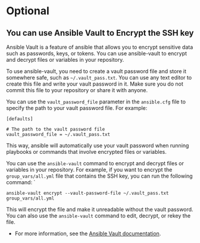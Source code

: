 # Optional
## You can use Ansible Vault to Encrypt the SSH key

Ansible Vault is a feature of ansible that allows you to encrypt sensitive data such as passwords, keys, or tokens. You can use ansible-vault to encrypt and decrypt files or variables in your repository.

To use ansible-vault, you need to create a vault password file and store it somewhere safe, such as `~/.vault_pass.txt`. You can use any text editor to create this file and write your vault password in it. Make sure you do not commit this file to your repository or share it with anyone.

You can use the `vault_password_file` parameter in the `ansible.cfg` file to specify the path to your vault password file. For example:

```
[defaults]

# The path to the vault password file
vault_password_file = ~/.vault_pass.txt
```

This way, ansible will automatically use your vault password when running playbooks or commands that involve encrypted files or variables.

You can use the `ansible-vault` command to encrypt and decrypt files or variables in your repository. For example, if you want to encrypt the `group_vars/all.yml` file that contains the SSH key, you can run the following command:
`
```
ansible-vault encrypt --vault-password-file ~/.vault_pass.txt group_vars/all.yml
```

This will encrypt the file and make it unreadable without the vault password. You can also use the `ansible-vault` command to edit, decrypt, or rekey the file.

- For more information, see the [Ansible Vault documentation](https://docs.ansible.com/ansible/2.8/user_guide/vault.html).
